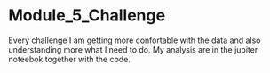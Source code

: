 # Module_5_Challenge
Every challenge I am getting more confortable with the data and also understanding more what I need to do. My analysis are in the jupiter noteebok together with the code.
